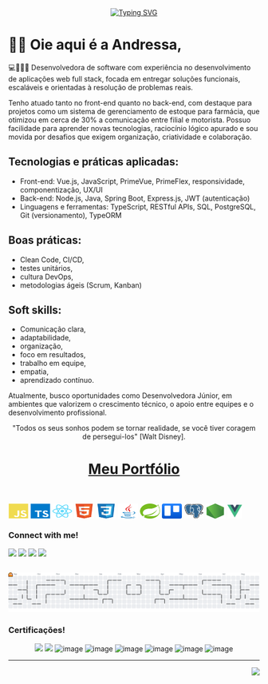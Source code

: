 <div align="center">
  <a href="https://git.io/typing-svg">
    <img src="https://readme-typing-svg.demolab.com?font=Fira+Code&weight=500&size=22&pause=1000&color=FF5AA4&center=true&vCenter=true&random=false&width=524&lines=%E2%8A%B9+Welcome+to+my+profile!+%CB%99%E1%B5%95%CB%99+%E2%8A%B9+" alt="Typing SVG">
  </a>
</div>


#
<h1> 👋🏽 Oie aqui é a Andressa, </h1>
<p>
💻👩🏽‍💻 Desenvolvedora de software com experiência no desenvolvimento de aplicações web full stack, focada em entregar soluções funcionais, escaláveis e orientadas à resolução de problemas reais.

Tenho atuado tanto no front-end quanto no back-end, com destaque para projetos como um sistema de gerenciamento de estoque para farmácia, que otimizou em cerca de 30% a comunicação entre filial e motorista. Possuo facilidade para aprender novas tecnologias, raciocínio lógico apurado e sou movida por desafios que exigem organização, criatividade e colaboração.

## Tecnologias e práticas aplicadas:
- Front-end: Vue.js, JavaScript, PrimeVue, PrimeFlex, responsividade, componentização, UX/UI
- Back-end: Node.js, Java, Spring Boot, Express.js, JWT (autenticação)
- Linguagens e ferramentas: TypeScript, RESTful APIs, SQL, PostgreSQL, Git (versionamento), TypeORM

## Boas práticas:
- Clean Code, CI/CD,
- testes unitários,
- cultura DevOps,
- metodologias ágeis (Scrum, Kanban)

## Soft skills:
- Comunicação clara,
- adaptabilidade,
- organização,
- foco em resultados,
- trabalho em equipe,
- empatia,
- aprendizado contínuo.

Atualmente, busco oportunidades como Desenvolvedora Júnior, em ambientes que valorizem o crescimento técnico, o apoio entre equipes e o desenvolvimento profissional.</p>

<p align="center">"Todos os seus sonhos podem se tornar realidade, se você tiver coragem de persegui-los" [Walt Disney].</p>

# <h1 align="center"> [Meu Portfólio](https://portfolioandressamedeiros.netlify.app/) </h1>
  <br>
 
</div>


<div style="display: inline_block"><br>
  <img align="center" alt="logo-Js" height="30" width="40" src="https://raw.githubusercontent.com/devicons/devicon/master/icons/javascript/javascript-plain.svg">
  <img align="center" alt="logo-Ts" height="30" width="40" src="https://raw.githubusercontent.com/devicons/devicon/master/icons/typescript/typescript-plain.svg">
  <img align="center" alt="logo-React" height="30" width="40" src="https://raw.githubusercontent.com/devicons/devicon/master/icons/react/react-original.svg">
  <img align="center" alt="logo-HTML" height="30" width="40" src="https://raw.githubusercontent.com/devicons/devicon/master/icons/html5/html5-original.svg">
  <img align="center" alt="logo-CSS" height="30" width="40" src="https://raw.githubusercontent.com/devicons/devicon/master/icons/css3/css3-original.svg">
  <img align="center" alt="logo-java" height="30" width="40" src="https://raw.githubusercontent.com/devicons/devicon/master/icons/java/java-original.svg">
  <img align="center" alt="logo-spring" height="30" width="40" src="https://raw.githubusercontent.com/devicons/devicon/master/icons/spring/spring-original.svg">
  <img align="center" alt="logo-trello" height="30" width="40" src="https://raw.githubusercontent.com/devicons/devicon/master/icons/trello/trello-original.svg">
  <img align="center" alt="logo-postgresql" height="30" width="40" src="https://raw.githubusercontent.com/devicons/devicon/master/icons/postgresql/postgresql-original.svg">
  <img align="center" alt="logo-node" height="30" width="40" src="https://raw.githubusercontent.com/devicons/devicon/master/icons/nodejs/nodejs-original.svg">
   <img align="center" alt="logo-vue" height="30" width="30" src="https://raw.githubusercontent.com/devicons/devicon/master/icons/vuejs/vuejs-original.svg">
  
   <img align="right" alt="" height="100px" src="https://i.picasion.com/pic92/b07558508f56851284a9e9f6bbd5e184.gif">
</div>
  
<div> 
   <h3 align="left">Connect with me!</h3>
  <a href="https://instagram.com/andressadsms" target="_blank"><img src="https://img.shields.io/badge/-Instagram-%23E4405F?style=for-the-badge&logo=instagram&logoColor=white" target="_blank"></a>
  <a href = "mailto:contatoandressa.scharaiber@gmail.com"><img src="https://img.shields.io/badge/-Gmail-%23333?style=for-the-badge&logo=gmail&logoColor=white" target="_blank"></a>
  <a href="https://www.linkedin.com/in/andressasmedeiros" target="_blank"><img src="https://img.shields.io/badge/-LinkedIn-%230077B5?style=for-the-badge&logo=linkedin&logoColor=white" target="_blank"></a> 
 <a href="https://www.facebook.com/andressa.dasilvamedeiros.3/" target="_blank"><img src="https://img.shields.io/badge/-Facebook-%230077B5?style=for-the-badge&logo=facebook&logoColor=white" target="_blank"></a> 


 
  
</div>

##

<picture>
  <source media="(prefers-color-scheme: dark)" srcset="https://raw.githubusercontent.com/andressasmedeiros/andressasmedeiros/output/pacman-contribution-graph-dark.svg">
  <source media="(prefers-color-scheme: light)" srcset="https://raw.githubusercontent.com/andressasmedeiros/andressasmedeiros/output/pacman-contribution-graph.svg">
  <img alt="Pac-Man contribution graph" src="https://raw.githubusercontent.com/andressasmedeiros/andressasmedeiros/output/pacman-contribution-graph.svg">
</picture>


<div align="center"> 
   <h3 align="left">Certificações!</h3>
<img src="https://hermes.dio.me/tracks/a039b34c-7aa8-4a3d-b765-07c8c837f67a.png" height="110"></a>
<img src="https://www.softplan.com.br/wp-content/uploads/2022/08/logo-dev-in-01.png" height="90"></a>
<img width="120" height="120" alt="image" src="https://github.com/user-attachments/assets/b3e530e2-baa7-4d31-a46a-c7d1105312dd" />
<img width="140" height="120" alt="image" src="https://github.com/user-attachments/assets/34f4f444-3404-4fbc-8a3c-ebbdd9266883" />
<img width="146" height="120" alt="image" src="https://github.com/user-attachments/assets/4d1f4d4a-5567-4a13-92d7-5a169748f5eb" />
<img width="147" height="120" alt="image" src="https://github.com/user-attachments/assets/8a78591d-2fe8-4245-b194-f46dda6d6974" />
<img width="120" height="120" alt="image" src="https://github.com/user-attachments/assets/258b6ed8-1d4f-492a-9908-f499c443d438" />
<img width="120" height="120" alt="image" src="https://github.com/user-attachments/assets/1287d045-acf6-4283-af12-0895f71f2e26" />






</div>

___________________________________________________________________________________________

<img align="right" src="https://komarev.com/ghpvc/?username=andressasmedeiros&color=ff5aa4"><br>

##

<div align="center">
  <a href="https://github.com/andressasmedeiros">
  </a>
</div>
